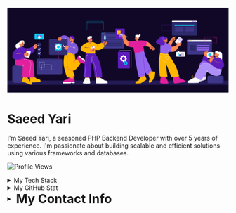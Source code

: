 ![PHP](./images/banner.svg)

# Saeed Yari

I'm Saeed Yari, a seasoned PHP Backend Developer with over 5 years of experience. I'm passionate about building scalable and efficient solutions using various frameworks and databases.

![Profile Views](https://komarev.com/ghpvc/?username=araazyari&style=for-the-badge&color=yellow)


<details><summary>My Tech Stack</summary>

### For Language
![PHP](https://img.shields.io/badge/PHP-777BB4?style=for-the-badge&logo=php&logoColor=white)
![GO](https://img.shields.io/badge/GO-777BB4?style=for-the-badge&logo=go&logoColor=white)

### For Framework

![Laravel](https://img.shields.io/badge/Laravel-FF2D20?style=for-the-badge&logo=laravel&logoColor=white)
![Laravel](https://img.shields.io/badge/Lumen-FF2D20?style=for-the-badge&logo=laravel&logoColor=white)
![Symfony](https://img.shields.io/badge/Symfony-1F425F?style=for-the-badge&logo=Symfony&logoColor=white)

### For Database (SQL and NoSQL)

![Laravel](https://img.shields.io/badge/Laravel-FF2D20?style=for-the-badge&logo=laravel&logoColor=white)
![MongoDB](https://img.shields.io/badge/MongoDB-4EA94B?style=for-the-badge&logo=mongodb&logoColor=white)
![PostgreSQL](https://img.shields.io/badge/PostgreSQL-316192?style=for-the-badge&logo=postgresql&logoColor=white)

### For Caching

![Redis](https://img.shields.io/badge/Redis-DC382D?style=for-the-badge&logo=redis&logoColor=white)
![Memcached](https://img.shields.io/badge/Memcached-005571?style=for-the-badge&logo=Memcached&logoColor=white)

### For Monitoring

![Elasticsearch](https://img.shields.io/badge/Elasticsearch-005571?style=for-the-badge&logo=Elasticsearch&logoColor=white)
![Kibana](https://img.shields.io/badge/Kibana-005571?style=for-the-badge&logo=Kibana&logoColor=white)
![Logstash](https://img.shields.io/badge/Logstash-005571?style=for-the-badge&logo=Logstash&logoColor=white)

### For API Gateway

![Kong API Gateway](https://img.shields.io/badge/Kong-000000?style=for-the-badge&logo=kong&logoColor=white)

### For Message Queue OR Event

![RabbitMQ](https://img.shields.io/badge/RabbitMQ-FF6600?style=for-the-badge&logo=rabbitmq&logoColor=white)
![Apache Kafka](https://img.shields.io/badge/Apache%20Kafka-231F20?style=for-the-badge&logo=apache-kafka&logoColor=white)

### For Testing

![PHPUnit](https://img.shields.io/badge/PHPUnit-3775FF?style=for-the-badge&logo=phpunit&logoColor=white)
![Selenium](https://img.shields.io/badge/Selenium-43B02A?style=for-the-badge&logo=selenium&logoColor=white)
![Laravel Dusk](https://img.shields.io/badge/Laravel%20Dusk-FF2D20?style=for-the-badge&logo=laravel&logoColor=white)
![Pest](https://img.shields.io/badge/Pest-FF2D20?style=for-the-badge&logo=pestphp&logoColor=white)

### For DevOps

![Nginx](https://img.shields.io/badge/Nginx-009639?style=for-the-badge&logo=nginx&logoColor=white)
![Apache](https://img.shields.io/badge/Apache-D22128?style=for-the-badge&logo=apache&logoColor=white)
![Jenkins](https://img.shields.io/badge/Jenkins-D24939?style=for-the-badge&logo=jenkins&logoColor=white)
![Ansible](https://img.shields.io/badge/Ansible-000000?style=for-the-badge&logo=ansible&logoColor=white)
![Docker](https://img.shields.io/badge/Docker-2496ED?style=for-the-badge&logo=docker&logoColor=white)
</details>

<details><summary>My GitHub Stat</summary>

</details>

<details><summary><h1 style="display: inline; margin-left: 5px; vertical-align: -5px">My Contact Info</h1></summary>

[![LinkedIn](https://img.shields.io/badge/LinkedIn-0077B5?style=for-the-badge&logo=linkedin&logoColor=white)](https://www.linkedin.com/in/saeedyari)
[![Mail](https://img.shields.io/badge/Gmail-D14836?style=for-the-badge&logo=gmail&logoColor=white)](mailto://contact@saeedyari.ir)


</details>
